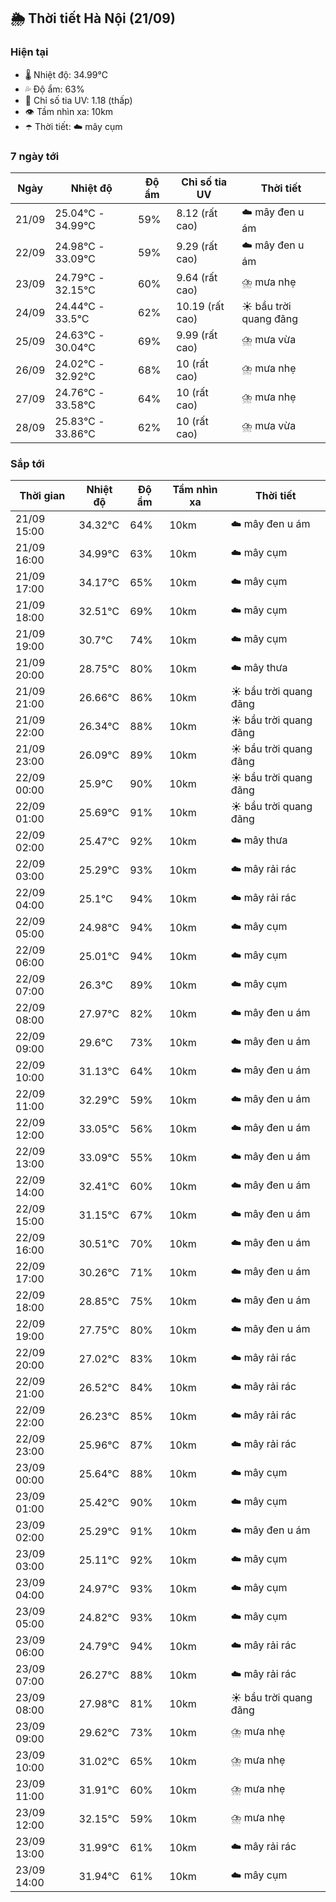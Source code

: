## 🌦️ Thời tiết Hà Nội (21/09)

### Hiện tại

- 🌡️ Nhiệt độ: 34.99℃
- 💦 Độ ẩm: 63%
- 🌟 Chỉ số tia UV: 1.18 (thấp)
- 👁️ Tầm nhìn xa: 10km
- ☂️ Thời tiết: ☁️ mây cụm

### 7 ngày tới

| Ngày | Nhiệt độ | Độ ẩm | Chỉ số tia UV | Thời tiết |
| --- | --- | --- | --- | --- |
| 21/09 | 25.04℃ - 34.99℃ | 59% | 8.12 (rất cao) | ☁️ mây đen u ám |
| 22/09 | 24.98℃ - 33.09℃ | 59% | 9.29 (rất cao) | ☁️ mây đen u ám |
| 23/09 | 24.79℃ - 32.15℃ | 60% | 9.64 (rất cao) | ⛈️ mưa nhẹ |
| 24/09 | 24.44℃ - 33.5℃ | 62% | 10.19 (rất cao) | ☀️ bầu trời quang đãng |
| 25/09 | 24.63℃ - 30.04℃ | 69% | 9.99 (rất cao) | ⛈️ mưa vừa |
| 26/09 | 24.02℃ - 32.92℃ | 68% | 10 (rất cao) | ⛈️ mưa nhẹ |
| 27/09 | 24.76℃ - 33.58℃ | 64% | 10 (rất cao) | ⛈️ mưa nhẹ |
| 28/09 | 25.83℃ - 33.86℃ | 62% | 10 (rất cao) | ⛈️ mưa vừa |

### Sắp tới

| Thời gian | Nhiệt độ | Độ ẩm | Tầm nhìn xa | Thời tiết |
| --- | --- | --- | --- | --- |
| 21/09 15:00 | 34.32℃ | 64% | 10km | ☁️ mây đen u ám |
| 21/09 16:00 | 34.99℃ | 63% | 10km | ☁️ mây cụm |
| 21/09 17:00 | 34.17℃ | 65% | 10km | ☁️ mây cụm |
| 21/09 18:00 | 32.51℃ | 69% | 10km | ☁️ mây cụm |
| 21/09 19:00 | 30.7℃ | 74% | 10km | ☁️ mây cụm |
| 21/09 20:00 | 28.75℃ | 80% | 10km | ☁️ mây thưa |
| 21/09 21:00 | 26.66℃ | 86% | 10km | ☀️ bầu trời quang đãng |
| 21/09 22:00 | 26.34℃ | 88% | 10km | ☀️ bầu trời quang đãng |
| 21/09 23:00 | 26.09℃ | 89% | 10km | ☀️ bầu trời quang đãng |
| 22/09 00:00 | 25.9℃ | 90% | 10km | ☀️ bầu trời quang đãng |
| 22/09 01:00 | 25.69℃ | 91% | 10km | ☀️ bầu trời quang đãng |
| 22/09 02:00 | 25.47℃ | 92% | 10km | ☁️ mây thưa |
| 22/09 03:00 | 25.29℃ | 93% | 10km | ☁️ mây rải rác |
| 22/09 04:00 | 25.1℃ | 94% | 10km | ☁️ mây rải rác |
| 22/09 05:00 | 24.98℃ | 94% | 10km | ☁️ mây cụm |
| 22/09 06:00 | 25.01℃ | 94% | 10km | ☁️ mây cụm |
| 22/09 07:00 | 26.3℃ | 89% | 10km | ☁️ mây cụm |
| 22/09 08:00 | 27.97℃ | 82% | 10km | ☁️ mây đen u ám |
| 22/09 09:00 | 29.6℃ | 73% | 10km | ☁️ mây đen u ám |
| 22/09 10:00 | 31.13℃ | 64% | 10km | ☁️ mây đen u ám |
| 22/09 11:00 | 32.29℃ | 59% | 10km | ☁️ mây đen u ám |
| 22/09 12:00 | 33.05℃ | 56% | 10km | ☁️ mây đen u ám |
| 22/09 13:00 | 33.09℃ | 55% | 10km | ☁️ mây đen u ám |
| 22/09 14:00 | 32.41℃ | 60% | 10km | ☁️ mây đen u ám |
| 22/09 15:00 | 31.15℃ | 67% | 10km | ☁️ mây đen u ám |
| 22/09 16:00 | 30.51℃ | 70% | 10km | ☁️ mây đen u ám |
| 22/09 17:00 | 30.26℃ | 71% | 10km | ☁️ mây đen u ám |
| 22/09 18:00 | 28.85℃ | 75% | 10km | ☁️ mây đen u ám |
| 22/09 19:00 | 27.75℃ | 80% | 10km | ☁️ mây đen u ám |
| 22/09 20:00 | 27.02℃ | 83% | 10km | ☁️ mây rải rác |
| 22/09 21:00 | 26.52℃ | 84% | 10km | ☁️ mây rải rác |
| 22/09 22:00 | 26.23℃ | 85% | 10km | ☁️ mây rải rác |
| 22/09 23:00 | 25.96℃ | 87% | 10km | ☁️ mây rải rác |
| 23/09 00:00 | 25.64℃ | 88% | 10km | ☁️ mây cụm |
| 23/09 01:00 | 25.42℃ | 90% | 10km | ☁️ mây cụm |
| 23/09 02:00 | 25.29℃ | 91% | 10km | ☁️ mây đen u ám |
| 23/09 03:00 | 25.11℃ | 92% | 10km | ☁️ mây cụm |
| 23/09 04:00 | 24.97℃ | 93% | 10km | ☁️ mây cụm |
| 23/09 05:00 | 24.82℃ | 93% | 10km | ☁️ mây cụm |
| 23/09 06:00 | 24.79℃ | 94% | 10km | ☁️ mây rải rác |
| 23/09 07:00 | 26.27℃ | 88% | 10km | ☁️ mây rải rác |
| 23/09 08:00 | 27.98℃ | 81% | 10km | ☀️ bầu trời quang đãng |
| 23/09 09:00 | 29.62℃ | 73% | 10km | ⛈️ mưa nhẹ |
| 23/09 10:00 | 31.02℃ | 65% | 10km | ⛈️ mưa nhẹ |
| 23/09 11:00 | 31.91℃ | 60% | 10km | ⛈️ mưa nhẹ |
| 23/09 12:00 | 32.15℃ | 59% | 10km | ⛈️ mưa nhẹ |
| 23/09 13:00 | 31.99℃ | 61% | 10km | ☁️ mây rải rác |
| 23/09 14:00 | 31.94℃ | 61% | 10km | ☁️ mây cụm |
